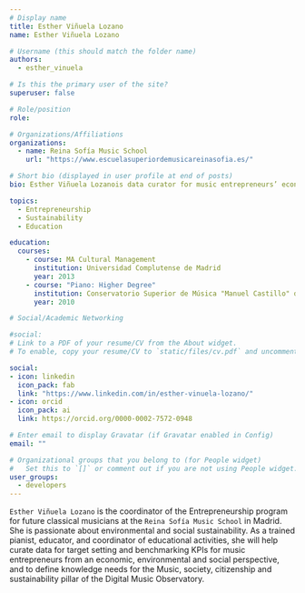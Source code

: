 ```yaml
---
# Display name
title: Esther Viñuela Lozano
name: Esther Viñuela Lozano

# Username (this should match the folder name)
authors:
  - esther_vinuela

# Is this the primary user of the site?
superuser: false

# Role/position
role: 

# Organizations/Affiliations
organizations:
  - name: Reina Sofía Music School 
    url: "https://www.escuelasuperiordemusicareinasofia.es/"

# Short bio (displayed in user profile at end of posts)
bio: Esther Viñuela Lozanois data curator for music entrepreneurs’ economic and sustainability indicators and knowledge.

topics:
  - Entrepreneurship
  - Sustainability
  - Education

education:
  courses:
    - course: MA Cultural Management
      institution: Universidad Complutense de Madrid
      year: 2013
    - course: "Piano: Higher Degree"
      institution: Conservatorio Superior de Música "Manuel Castillo" de Sevilla
      year: 2010

# Social/Academic Networking

#social:
# Link to a PDF of your resume/CV from the About widget.
# To enable, copy your resume/CV to `static/files/cv.pdf` and uncomment the lines below.

social:
- icon: linkedin
  icon_pack: fab
  link: "https://www.linkedin.com/in/esther-vinuela-lozano/"
- icon: orcid
  icon_pack: ai
  link: https://orcid.org/0000-0002-7572-0948

# Enter email to display Gravatar (if Gravatar enabled in Config)
email: ""

# Organizational groups that you belong to (for People widget)
#   Set this to `[]` or comment out if you are not using People widget.
user_groups:
  - developers
---
```


`Esther Viñuela Lozano` is the coordinator of the Entrepreneurship program for future classical musicians at the  `Reina Sofía Music School` in Madrid. She is passionate about environmental and social sustainability. As a trained pianist, educator, and coordinator of educational activities, she will help curate data for target setting and benchmarking KPIs for music entrepreneurs from an economic, environmental and social perspective, and to define knowledge needs for the Music, society, citizenship and sustainability pillar of the Digital Music Observatory.